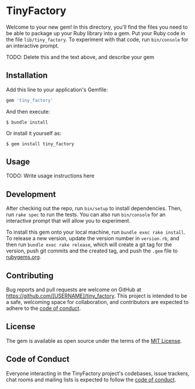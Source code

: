 # TinyFactory

Welcome to your new gem! In this directory, you'll find the files you need to be able to package up your Ruby library into a gem. Put your Ruby code in the file `lib/tiny_factory`. To experiment with that code, run `bin/console` for an interactive prompt.

TODO: Delete this and the text above, and describe your gem

## Installation

Add this line to your application's Gemfile:

```ruby
gem 'tiny_factory'
```

And then execute:

    $ bundle install

Or install it yourself as:

    $ gem install tiny_factory

## Usage

TODO: Write usage instructions here

## Development

After checking out the repo, run `bin/setup` to install dependencies. Then, run `rake spec` to run the tests. You can also run `bin/console` for an interactive prompt that will allow you to experiment.

To install this gem onto your local machine, run `bundle exec rake install`. To release a new version, update the version number in `version.rb`, and then run `bundle exec rake release`, which will create a git tag for the version, push git commits and the created tag, and push the `.gem` file to [rubygems.org](https://rubygems.org).

## Contributing

Bug reports and pull requests are welcome on GitHub at https://github.com/[USERNAME]/tiny_factory. This project is intended to be a safe, welcoming space for collaboration, and contributors are expected to adhere to the [code of conduct](https://github.com/[USERNAME]/tiny_factory/blob/main/CODE_OF_CONDUCT.md).

## License

The gem is available as open source under the terms of the [MIT License](https://opensource.org/licenses/MIT).

## Code of Conduct

Everyone interacting in the TinyFactory project's codebases, issue trackers, chat rooms and mailing lists is expected to follow the [code of conduct](https://github.com/[USERNAME]/tiny_factory/blob/main/CODE_OF_CONDUCT.md).
